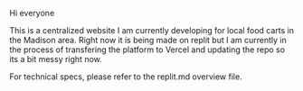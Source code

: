 Hi everyone

This is a centralized website I am currently developing for local food carts in the Madison area. Right now it is being made on replit but I am currently in the process of transfering the platform to Vercel and updating the repo so its a bit messy right now.

For technical specs, please refer to the replit.md overview file.
